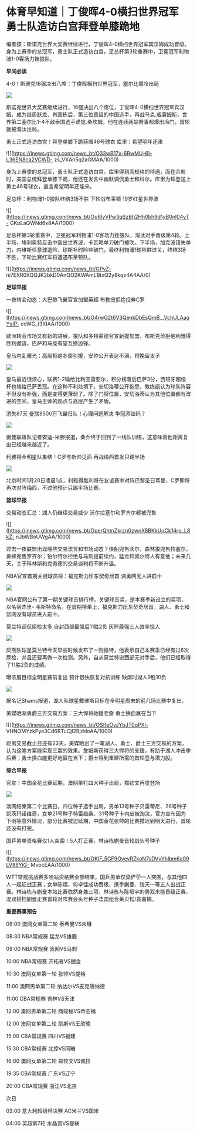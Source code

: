 # 体育早知道｜丁俊晖4-0横扫世界冠军 勇士队造访白宫拜登单膝跪地

编者按：斯诺克世界大奖赛继续进行，丁俊晖4-0横扫世界冠军宾汉姆成功晋级。身为上赛季的总冠军，勇士队正式造访白宫。足总杯第3轮重赛中，卫冕冠军利物浦1-0客场力挫狼队。

**早间必读**

4-0！斯诺克16强决出八席：丁俊晖横扫世界冠军，塞尔比爆冷出局

![](https://inews.gtimg.com/newsapp_bt/0/15616044317/1000)

斯诺克世界大奖赛继续进行，16强决出八个席位，丁俊晖4-0横扫世界冠军宾汉姆，成为继周跃龙、肖国栋后，第三位晋级的中国选手，再战马克.威廉姆斯，世界第二塞尔比1-4不敌泰国选手诺庞.桑坎姆，他在连续两站赛事都爆出冷门，首轮就被淘汰出局。

勇士正式造访白宫！拜登单膝下跪获赠46号球衣 库里：希望明年还来

![](https://inews.gtimg.com/news_bt/O33wB17x-6RwMU-6I-L36EN8ca2VCWD-
zs_VXAn5q2aGMAA/1000)

身为上赛季的总冠军，勇士队正式造访白宫。库里得到高规格的待遇，而在合影时，美国总统拜登单膝下跪，他还在发言中幽默调侃勇士和科尔。库里为拜登送上勇士46号球衣，直言希望明年还能来。

足总杯：利物浦1-0狼队终结3场不胜 下轮战布莱顿 19岁红星世界波

![](https://inews.gtimg.com/news_bt/OuRIyVPw3qSzBh2Hh0bh9d1yB0nl04yT-
GKpLaQWNd6x8AA/1000)

足总杯第3轮重赛中，卫冕冠军利物浦1-0客场力挫狼队，淘汰对手晋级第4轮。上半场，埃利奥特反击中轰出世界波，卡瓦略单刀破门被吹。下半场，加克波错失单刀，内维斯任意球造险，琼斯补时险些破门，最终利物浦1球险胜过关，终结3场不胜，下轮比赛红军将遭遇布莱顿队。

![](https://inews.gtimg.com/news_bt/GPvZ-
ni7EXR0XQQJK2bkD0AnQO2KWAmLBtxQ2y8kqz4A4AA/0)

**足球早报**

一夜转会动态：大巴黎飞翼官宣加盟英超 布教授拒绝投奔C罗

![](https://inews.gtimg.com/news_bt/O4rwG2t6V3QenkDbEsQmB__VchULAaqYxIP-
coWG_t3XIAA/1000)

欧洲转会市场又有新的进展，狼队和多特蒙德官宣新援加盟，布斯克茨拒绝利雅得胜利邀请，巴萨和马竞有望互换边锋。

皇马内乱曝光：高层拒绝冬窗引援，安帅公开表达不满，将挽留太子

![](https://inews.gtimg.com/news_bt/OQ_QWpUtvSljD7o7R3vCaBXnn3d_22zdTHyMvpQOu_j5QAA/1000)

皇马最近很烦心，联赛1-2输给比利亚雷亚尔，积分榜落后巴萨3分，西班牙超级杯也输给巴萨丢冠。在这种不利处境下，安切洛蒂公开抱怨，教练组认为球队阵容不但没有补强，而是变得更薄弱了。除了门将位置，安切洛蒂认为其他位置都有改进的空间，皇马主帅的观点与高层产生了矛盾。

消失87天 曼联8500万飞翼归队！心理问题解决 争冠添砝码？

![](https://inews.gtimg.com/news_bt/OT09nKO_gTqQIZdzXmD3TDZmYYjkX_IqUuQvADbphRybYAA/1000)

据曼联跟队记者安迪-米滕报道，桑乔终于回到了一线队训练，这意味着他距离复出已经越来越近了。

利雅得全明星队集结！C罗与新帅见面 再战梅西首发只踢半场

![](https://inews.gtimg.com/news_bt/OC2HbkJ7_GoWjBp4M9M3P3YXPtm3pTLKL6RgiJyZibk0cAA/1000)

北京时间1月20日凌晨1点，利雅得胜利将在友谊赛中对阵巴黎圣日耳曼，C罗即将再次对阵梅西，不过他预计只踢半场比赛。

**篮球早报**

交易动态汇总：湖人仍继续交易威少 沃尔拉塞尔和罗齐尔都被兜售

![](https://inews.gtimg.com/news_bt/OperQhtnZkrzn0zwnX8BKkUoCk14rp_L8kZ-
nJbWBoUWgAA/1000)

过去一夜联盟出现哪些交易流言和市场动态？快船兜售沃尔，森林狼兜售拉塞尔，黄蜂兜售罗齐尔；铂尔特尔拒绝与马刺提前续约，猛龙和凯尔特人有意他；未来几天，关于科林斯和克劳德的交易谈判将不断升温。

NBA官宣首期关键球员榜：福克斯力压东契奇居首 湖勇网无人进前十

![](https://inews.gtimg.com/news_bt/OlwDwRXd2rgpRnabVEqltZEVA8PI5aD8eCEiTIa5D90BQAA/1000)

NBA官网公布了第一期关键球员排行榜。关键球员奖，是本赛季新设立的奖项，以名宿杰里-
韦斯特命名。在首期榜单上，福克斯力压东契奇居首，湖人、勇士和篮网没有球员进入前十。

莫兰特调侃尿检太多 自封西部最强后11胜2负 灰熊最强三人效率惊人

![](https://inews.gtimg.com/news_bt/Omxxr_3UHCP7OMlaEHMxamURrAP3pNTYViK7gtHmt7ciIAA/1000)

灰熊队球星莫兰特今天早些时候发布了一则推特，他表示自己本赛季已经有过6次尿检，并且还要再做一次检测。另外，自从莫兰特说西部无对手后，他们已经取得了11胜2负的成绩。

曝浓眉目标全明星赛前复出 预计很快恢复对抗训练 缺席时湖人9胜10负

![](https://inews.gtimg.com/news_bt/Ozi7Imdw_pNDoUjQwk9sSe4ZIFFzewaKR-5JvNSYrfDDAAA/1000)

据名记Shams报道，湖人队球星戴维斯目标在全明星周末的前几场比赛中复出。

美媒晒湖勇爵三方交易方案：三大悍将驰援老詹 勇士换血赢在当下

![](https://inews.gtimg.com/news_bt/OSfteOvJYbJT0qPXl-
VHNOMYzkPye3Cd6RTuCjI2BjddoAA/1000)

距离交易截止日还有23天，美媒晒出了一笔湖人、勇士、爵士三方交易的方案，认为这笔方案能实现三赢的效果。詹姆斯获得三大悍将的支援，有助于湖人冲击季后赛；勇士换血能更好地赢在当下；爵士得到重建所需的首轮签与潜力股。

**综合早报**

官宣！中国金花比赛延期，澳网单打四大种子出局，郑钦文再度登场

![](https://inews.gtimg.com/newsapp_bt/0/15615971629/1000)

澳网结束第二个比赛日，四位种子选手出局，男单13号种子贝雷蒂尼、26号种子凯茨玛诺维奇，女单21号种子特雷维桑、31号种子卡内皮被淘汰，官方宣布因为下雨等意外情况，部分比赛被迫延期，中国金花张帅的比赛推迟到明天进行，首轮还没有打完。

国乒男单资格赛仅1人突围！5人打正赛，林诗栋蒯曼首轮战头号种子

![](https://inews.gtimg.com/news_bt/OKIF_5GF9OvevRZkoN7sDVvYhlbm6a09LV88YiG-
MvocEAA/1000)

WTT常规挑战赛多哈站资格赛全部结束，国乒男单仅梁俨苧一人突围，与其他四人一起征战正赛；女单陈熠、何卓佳成功晋级，携手蒯曼、钱天一等五人出战正赛。林诗栋与蒯曼本站比赛依然身兼三项，林诗栋与陈垣宇的男双未能晋级正赛，混双搭档蒯曼正赛首轮对阵赛会头号种子法国组合莱贝松/袁嘉楠。

**重要赛事预告**

08:00 澳网女单第二轮 泰希曼VS朱琳

08:30 NBA常规赛 猛龙VS雄鹿

09:00 NBA常规赛 篮网VS马刺

10:00 NBA常规赛 开拓者VS掘金

10:30 澳网女单第一轮 张帅VS提格

11:00 澳网男单第二轮 纳达尔VS麦克唐纳德

11:00 CBA常规赛 吉林VS天津

12:00 澳网男单第二轮 商竣程VS蒂亚福

12:00 澳网女单第二轮 凯斯VS王欣瑜

15:00 CBA常规赛 四川VS福建

15:30 CBA常规赛 北控VS同曦

16:00 澳网女单第二轮 郑钦文VS佩拉

19:35 CBA常规赛 广东VS辽宁

20:00 CBA常规赛 浙江VS北京

次日

03:00 意大利超级杯决赛 AC米兰VS国米

04:00 英超第7轮 水晶宫VS曼联

